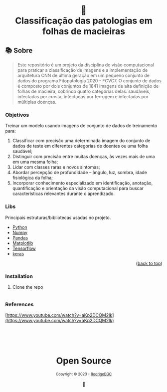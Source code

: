 <h1 align="center">
📄<br>Classificação das patologias em folhas de macieiras
</h1>

## 📚 Sobre

> Este repositório é um projeto da disciplina de visão computacional para praticar a classificação de imagens e a implementação de arquitetura CNN de última geração em um pequeno conjunto de dados do programa Fitopatologia 2020 - FGVC7. O conjunto de dados é composto por dois conjuntos de 1841 imagens de alta definição de folhas de macieira, cobrindo quatro categorias delas: saudáveis, infectadas por crosta, infectadas por ferrugem e infectadas por múltiplas doenças.


### Objetivos
Treinar um modelo usando imagens de conjunto de dados de treinamento para: 
1) Classificar com precisão uma determinada imagem do conjunto de dados de teste em diferentes categorias de doentes ou uma folha saudável; 
2) Distinguir com precisão entre muitas doenças, às vezes mais de uma em uma mesma folha; 
3) Lidar com classes raras e novos sintomas; 
4) Abordar percepção de profundidade – ângulo, luz, sombra, idade fisiológica da folha;
5) Incorporar conhecimento especializado em identificação, anotação, quantificação e orientação da visão computacional para buscar características relevantes durante o aprendizado.


### Libs

Principais estruturas/bibliotecas usadas no projeto.

* [Python](https://www.python.org/)
* [Numpy](https://numpy.org/)
* [Pandas](https://pandas.pydata.org/)
* [Matplotlib](https://matplotlib.org/)
* [Tensorflow](https://www.tensorflow.org/?hl=pt-br)
* [keras](https://www.tensorflow.org/guide/keras?hl=pt-br)

<p align="right">(<a href="#readme-top">back to top</a>)</p>


### Installation
1. Clone the repo
   ```sh
   ```


<!-- REFERENCES -->
### References
[https://www.youtube.com/watch?v=aKp2DCQM2Ik](https://www.youtube.com/watch?v=aKp2DCQM2Ik)

<div align="center">
  <br/>
  <br/>
  <br/>
    <div>
      <h1>Open Source</h1>
      <sub>Copyright © 2023 - <a href="https://github.com/RodrigoEGC">RodrigoEGC</sub></a>
    </div>
    <br/>
    🤘
</div>